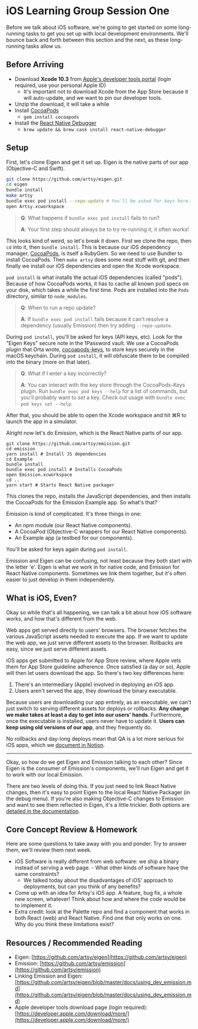 # iOS Learning Group Session One

Before we talk about iOS software, we're going to get started on some long-running tasks to get you set up with
local development environments. We'll bounce back and forth between this section and the next, as these
long-running tasks allow us.

## Before Arriving

- Download **Xcode 10.3** from [Apple's developer tools portal](https://developer.apple.com/download/more/) (login
  required, use your personal Apple ID)
  - It's important not to download Xcode from the App Store because it will auto-update, and we want to pin our
    developer tools.
- Unzip the download, it will take a while
- Install [CocoaPods](https://cocoapods.org)
  - `gem install cocoapods`
- Install the [React Native Debugger](https://github.com/jhen0409/react-native-debugger)
  - `brew update && brew cask install react-native-debugger`

## Setup

First, let's clone Eigen and get it set up. Eigen is the native parts of our app (Objective-C and Swift).

```sh
git clone https://github.com/artsy/eigen.git
cd eigen
bundle install
make artsy
bundle exec pod install --repo-update # You'll be asked for keys here.
open Artsy.xcworkspace
```

> **Q**: What happens if `bundle exec pod install` fails to run?
>
> **A**: Your first step should always be to try re-running it, it often works!

This looks kind of weird, so let's break it down. First we clone the repo, then `cd` into it, then
`bundle install`. This is because our iOS dependency manager, [CocoaPods](https://cocoapods.org), is itself a
RubyGem. So we need to use Bundler to install CocoaPods. Then `make artsy` does some neat stuff with git, and then
finally we install our iOS dependencies and open the Xcode workspace.

`pod install` is what installs the actual iOS dependencies (called "pods"). Because of how CocoaPods works, it has
to cache all known pod specs on your disk, which takes a while the first time. Pods are installed into the `Pods`
directory, similar to `node_modules`.

> **Q**: When to run a repo update?
>
> **A**: If `bundle exec pod install` fails because it can't resolve a dependency (usually Emission) then try
> adding `--repo-update`.

During `pod install`, you'll be asked for keys (API keys, etc). Look for the "Eigen Keys" secure note in the
1Password vault. We use a CocoaPods plugin that Orta wrote,
[cocoapods-keys](https://www.github.com/orta/cocoapods-keys), to store keys securely in the macOS keychain. During
`pod install`, it will obfuscate them to be compiled into the binary (more on that later).

> **Q**: What if I enter a key incorrectly?
>
> **A**: You can interact with the key store through the CocoaPods-Keys plugin. Run `bundle exec pod keys --help`
> for a list of commands, but you'll probably want to _set_ a key. Check out usage with
> `bundle exec pod keys set --help`.

After that, you should be able to open the Xcode workspace and hit ⌘R to launch the app in a simulator.

Alright now let's do Emission, which is the React Native parts of our app.

```
git clone https://github.com/artsy/emission.git
cd emission
yarn install # Install JS dependencies
cd Example
bundle install
bundle exec pod install # Installs CocoaPods
open Emission.xcworkspace
cd ..
yarn start # Starts React Native packager
```

This clones the repo, installs the JavaScript dependencies, and then installs the CocoaPods for the Emission
Example app. So what's that?

Emission is kind of complicated. It's three things in one:

- An npm module (our React Native components).
- A CocoaPod (Objective-C wrappers for our React Native components).
- An Example app (a testbed for our components).

You'll be asked for keys again during `pod install`.

Emission and Eigen can be confusing, not least because they both start with the letter 'e'. Eigen is what we work
in for native code, and Emission for React Native components. Sometimes we link them together, but it's often
easier to just develop in them independently.

## What is iOS, Even?

Okay so while that's all happening, we can talk a bit about how iOS software works, and how that's different from
the web.

Web apps get served directly to users' browsers. The browser fetches the various JavaScript assets needed to
execute the app. If we want to update the web app, we just serve different assets to the browser. Rollbacks are
easy, since we just serve different assets.

iOS apps get submitted to Apple for App Store review, where Apple vets them for App Store guideline adherence. Once
satisfied (a day or so), Apple will then let users download the app. So there's two key differences here:

1. There's an intermediary (Apple) involved in deploying an iOS app.
2. Users aren't served the app, they download the binary executable.

Because users are downloading our app entirely, as an executable, we can't just switch to serving different assets
for deploys or rollbacks. **Any change we make takes at least a day to get into our users' hands**. Furthermore,
once the executable is installed, users never have to update it. **Users can keep using old versions of our app**,
and they frequently do.

No rollbacks and day-long deploys mean that QA is a lot more serious for iOS apps, which we
[document in Notion](https://www.notion.so/artsy/514e1e1c55604b1890f678c748d4223a?v=fb0bcb2e9e9d4d07afefb05a64cd371b).

---

Okay, so how do we get Eigen and Emission talking to each other? Since Eigen is the consumer of Emission's
components, we'll run Eigen and get it to work with our local Emission.

There are two levels of doing this. If you just need to link React Native changes, then it's easy to point Eigen to
the local React Native Packager (in the debug menu). If you're also making Objective-C changes to Emission and want
to see them reflected in Eigen, it's a little trickier. Both options are
[detailed in the documentation](https://github.com/artsy/eigen/blob/master/docs/using_dev_emission.md).

## Core Concept Review & Homework

Here are some questions to take away with you and ponder. Try to answer them, we'll review them next week.

- iOS Software is really different from web software: we ship a binary instead of serving a web page. - What other
  kinds of software have the same constraints?
  - We talked today about the disadvantages of iOS' approach to deployments, but can you think of any benefits?
- Come up with an idea for Artsy's iOS app. A feature, bug fix, a whole new screen, whatever! Think about how and
  where the code would be to implement it.
- Extra credit: look at the Palette repo and find a component that works in both React (web) and React Native. Find
  one that only works on one. Why do you think these limitations exist?

## Resources / Recommended Reading

- Eigen: [https://github.com/artsy/eigen](https://github.com/artsy/eigen)
- Emission: [https://github.com/artsy/emission](https://github.com/artsy/emission)
- Linking Emission and Eigen:
  [https://github.com/artsy/eigen/blob/master/docs/using_dev_emission.md](https://github.com/artsy/eigen/blob/master/docs/using_dev_emission.md)
- Apple developer tools download page (login required):
  [https://developer.apple.com/download/more/](https://developer.apple.com/download/more/)
